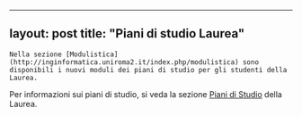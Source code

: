 
---
layout: post
title:  "Piani di studio Laurea"
---
	Nella sezione [Modulistica](http://inginformatica.uniroma2.it/index.php/modulistica) sono disponibili i nuovi moduli dei piani di studio per gli studenti della Laurea. 

Per informazioni sui piani di studio, si veda la sezione [Piani di Studio](http://inginformatica.uniroma2.it/index.php/triennale_piani) della Laurea.